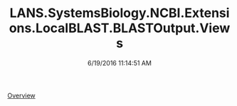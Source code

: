 ﻿---
title: LANS.SystemsBiology.NCBI.Extensions.LocalBLAST.BLASTOutput.Views
date: 6/19/2016 11:14:51 AM
---

[Overview](T-LANS.SystemsBiology.NCBI.Extensions.LocalBLAST.BLASTOutput.Views.Overview.html)
